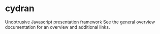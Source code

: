 # cydran

Unobtrusive Javascript presentation framework
See the [general overview](https://www.github.com/cydran/cydran/wiki) documentation for an overview and additional links.
